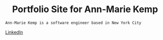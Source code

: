 <h1 align="center">
 Portfolio Site for Ann-Marie Kemp
</h1>

```
Ann-Marie Kemp is a software engineer based in New York City

```

[LinkedIn](https://www.linkedin.com/in/ann-mariekemp/)
